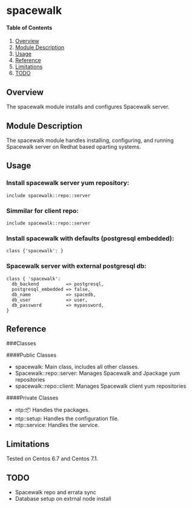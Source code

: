 # spacewalk

#### Table of Contents

1. [Overview](#overview)
2. [Module Description](#module-description)
3. [Usage](#usage)
4. [Reference](#reference)
5. [Limitations](#limitations)
6. [TODO](#TODO)

## Overview

The spacewalk module installs and configures Spacewalk server.

## Module Description

The spacewalk module handles installing, configuring, and running Spacewalk server on Redhat based oparting systems.

## Usage

### Install spacewalk server yum repository:

```puppet
include spacewalk::repo::server
```

### Simmilar for client repo:

```puppet
include spacewalk::repo::server
```

### Install spacewalk with defaults (postgresql embedded):

```puppet
class {'spacewalk': }
```
### Spacewalk server with external postgresql db:

```puppet
class { 'spacewalk': 
  db_backend          => postgresql,
  postgresql_embedded => false,
  db_name             => spacedb,
  db_user             => user, 
  db_password         => mypassword,
}
```

## Reference

###Classes

####Public Classes

* spacewalk: Main class, includes all other classes.
* Spacewalk::repo::server: Manages Spacewalk and Jpackage yum repositories
* spacewalk::repo::client: Manages Spacewalk client yum repositories

####Private Classes

* ntp::package: Handles the packages.
* ntp::setup: Handles the configuration file.
* ntp::service: Handles the service.

## Limitations

Tested on Centos 6.7 and Centos 7.1.

## TODO

* Spacewalk repo and errata sync
* Database setup on extrnal node install 
